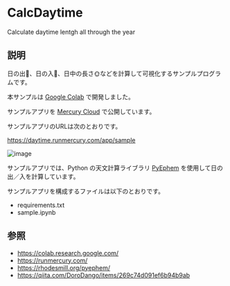 # CalcDaytime
Calculate daytime lentgh all through the year

## 説明

日の出🌅、日の入🌇、日中の長さ🌞などを計算して可視化するサンプルプログラムです。

本サンプルは [Google Colab](https://colab.research.google.com/) で開発しました。

サンプルアプリを [Mercury Cloud](https://runmercury.com/) で公開しています。

サンプルアプリのURLは次のとおりです。

https://daytime.runmercury.com/app/sample

![image](https://github.com/orinbou/CalcDaytime/assets/1947005/fc791dfe-fbb5-4b72-a010-361778e44ab1)

サンプルアプリでは、Python の天文計算ライブラリ [PyEphem](https://rhodesmill.org/pyephem/) を使用して日の出／入を計算しています。

サンプルアプリを構成するファイルは以下のとおりです。

* requirements.txt
* sample.ipynb

## 参照
* https://colab.research.google.com/
* https://runmercury.com/
* https://rhodesmill.org/pyephem/
* https://qiita.com/DoroDango/items/269c74d091ef6b94b9ab
